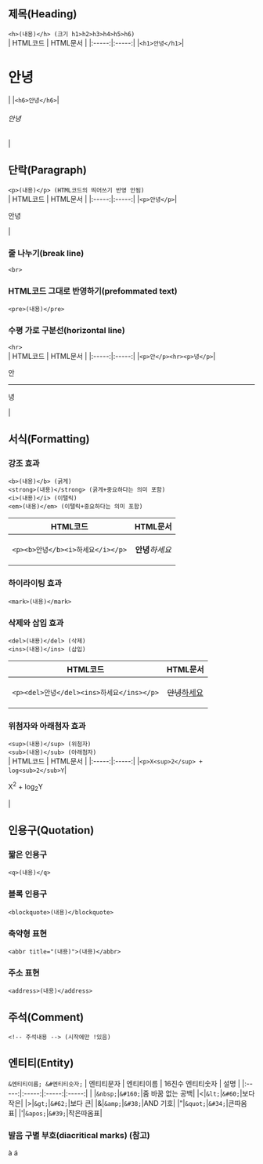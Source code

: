 ## 제목(Heading)
```<h>(내용)</h> (크기 h1>h2>h3>h4>h5>h6)```<br>
| HTML코드 | HTML문서 |
|:-----:|:-----:|
|```<h1>안녕</h1>```|<h1>안녕</h1>|
|```<h6>안녕</h6>```|<h6>안녕</h6>|
<br>

## 단락(Paragraph)
```<p>(내용)</p> (HTML코드의 띄어쓰기 반영 안됨)``` <br>
| HTML코드 | HTML문서 |
|:-----:|:-----:|
|```<p>안녕</p>```|<p>안녕</p>|

### 줄 나누기(break line) 
```<br>```<br>
### HTML코드 그대로 반영하기(prefommated text)
```<pre>(내용)</pre>```<br>
### 수평 가로 구분선(horizontal line)
```<hr>```<br>
| HTML코드 | HTML문서 |
|:-----:|:-----:|
|```<p>안</p><hr><p>녕</p>```|<p>안</p><hr></p>녕</p>|
<br>

## 서식(Formatting)
### 강조 효과
```<b>(내용)</b> (굵게)```<br>
```<strong>(내용)</strong> (굵게+중요하다는 의미 포함)```<br>
```<i>(내용)</i> (이탤릭)```<br>
```<em>(내용)</em> (이탤릭+중요하다는 의미 포함)```<br>

| HTML코드 | HTML문서 |
|:-----:|:-----:|
|```<p><b>안녕</b><i>하세요</i></p>```|<p><b>안녕</b><i>하세요</i></p>|

### 하이라이팅 효과
```<mark>(내용)</mark>```
<br>

### 삭제와 삽입 효과
```<del>(내용)</del> (삭제)```<br>
```<ins>(내용)</ins> (삽입)```<br>

| HTML코드 | HTML문서 |
|:-----:|:-----:|
|```<p><del>안녕</del><ins>하세요</ins></p>```|<p><del>안녕</del><ins>하세요</ins></p>|

### 위첨자와 아래첨자 효과
```<sup>(내용)</sup> (위첨자)```<br>
```<sub>(내용)</sub> (아래첨자)```<br>
| HTML코드 | HTML문서 |
|:-----:|:-----:|
|```<p>X<sup>2</sup> + log<sub>2</sub>Y```|<p>X<sup>2</sup> + log<sub>2</sub>Y</p>|

## 인용구(Quotation)
### 짧은 인용구
```<q>(내용)</q>```<br>
### 블록 인용구
```<blockquote>(내용)</blockquote>```<br>
### 축약형 표현
```<abbr title="(내용)">(내용)</abbr>```<br>
### 주소 표현
```<address>(내용)</address>```<br>

## 주석(Comment)
```<!-- 주석내용 --> (시작에만 !있음)```

## 엔티티(Entity)
```&엔티티이름; &#엔티티숫자;```
| 엔티티문자 | 엔티티이름 | 16진수 엔티티숫자 | 설명 |
|:-----:|:-----:|:-----:|:-----:|
|&nbsp;|```&nbsp;```|```&#160;```|줌 바꿈 없는 공백|
|&lt;|```&lt;```|```&#60;```|보다 작은|
|&gt;|```&gt;```|```&#62;```|보다 큰|
|&amp;|```&amp;```|```&#38;```|AND 기호|
|&quot;|```&quot;```|```&#34;```|큰따옴표|
|&apos;|```&apos;```|```&#39;```|작은따옴표|

### 발음 구별 부호(diacritical marks) (참고)
a&#768; a&#769;
